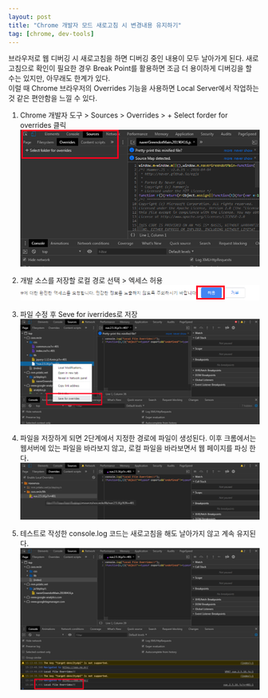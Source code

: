 ```yaml
---
layout: post
title: "Chrome 개발자 모드 새로고침 시 변경내용 유지하기"
tag: [chrome, dev-tools]
---
```


브라우저로 웹 디버깅 시 새로고침을 하면 디버깅 중인 내용이 모두 날아가게 된다. 새로고침으로 확인이 필요한 경우 Break Point를 활용하면 조금 더 용이하게 디버깅을 할 수는 있지만, 아무래도 한계가 있다.  
이럴 때 Chrome 브라우저의 Overrides 기능을 사용하면 Local Server에서 작업하는 것 같은 편안함을 느낄 수 있다.

1. Chrome 개발자 도구 > Sources > Overrides > + Select forder for overrides 클릭
![Chrome Overrides 1](/assets/img/20190429/3.png)

2. 개발 소스를 저장할 로컬 경로 선택 > 엑세스 허용
![Chrome Overrides 2](/assets/img/20190429/4.png)

3. 파일 수정 후 Seve for iverrides로 저장
![Chrome Overrides 3](/assets/img/20190429/5.png)

4. 파일을 저장하게 되면 2단계에서 지정한 경로에 파일이 생성된다. 이후 크롬에서는 웹서버에 있는 파일을 바라보지 않고, 로컬 파일을 바라보면서 웹 페이지를 파싱 한다.
![Chrome Overrides 4](/assets/img/20190429/6.png)

5. 테스트로 작성한 console.log 코드는 새로고침을 해도 날아가지 않고 계속 유지된다.
![Chrome Overrides 5](/assets/img/20190429/7.png)